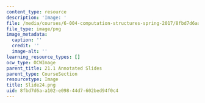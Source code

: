 ```yaml
---
content_type: resource
description: 'Image: '
file: /media/courses/6-004-computation-structures-spring-2017/8fbd7d6aa102e09844d7602bed94f0c4_Slide24.png
file_type: image/png
image_metadata:
  caption: ''
  credit: ''
  image-alt: ''
learning_resource_types: []
ocw_type: OCWImage
parent_title: 21.1 Annotated Slides
parent_type: CourseSection
resourcetype: Image
title: Slide24.png
uid: 8fbd7d6a-a102-e098-44d7-602bed94f0c4
---
```

